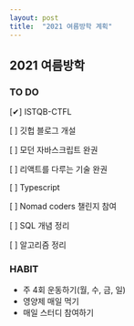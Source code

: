 ```yaml
---
layout: post
title:  "2021 여름방학 계획"
---
```



## 2021 여름방학

### TO DO

[✔]  ISTQB-CTFL

[ ]  깃헙 블로그 개설

[ ]  모던 자바스크립트 완권

[ ]  리액트를 다루는 기술 완권

[ ]  Typescript

[ ]  Nomad coders 챌린지 참여

[ ]  SQL 개념 정리

[ ]  알고리즘 정리

### HABIT

- 주 4회 운동하기(월, 수, 금, 일)
- 영양제 매일 먹기
- 매일 스터디 참여하기

